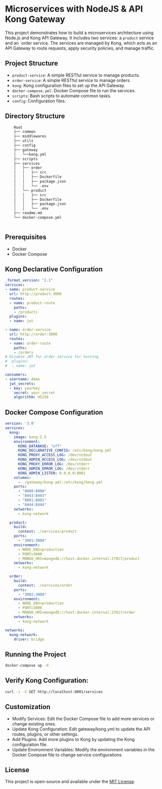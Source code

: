 # Microservices with NodeJS & API Kong Gateway

This project demonstrates how to build a microservices architecture using Node.js and Kong API Gateway. It includes two services: a `product` service and an `order service. The services are managed by Kong, which acts as an API Gateway to route requests, apply security policies, and manage traffic.

## Project Structure

- `product-service`: A simple RESTful service to manage products.
- `order-service`: A simple RESTful service to manage orders.
- `kong`: Kong configuration files to set up the API Gateway.
- `docker-compose.yml`: Docker Compose file to run the services.
- `scripts`: Bash scripts to automate common tasks.
- `config`: Configuration files.

## Directory Structure

```bash
    Root
    ├── common
    ├── middlewares
    ├── utils
    ├── config
    ├── gateway
    │   └──kong.yml
    ├── scripts
    ├── services
    │   ├── order
    │   │   ├── src
    │   │   ├── Dockerfile
    │   │   ├── package.json
    │   │   └── .env
    │   └── product
    │   │   ├── src
    │   │   ├── Dockerfile
    │   │   ├── package.json
    │   │   └── .env
    ├── readme.md
    └── docker-compose.yml
    
```

## Prerequisites

- Docker
- Docker Compose

## Kong Declarative Configuration

```yaml
_format_version: "2.1"
services:
- name: product-service
  url: http://product:3000
  routes:
  - name: product-route
    paths:
    - /products
  plugins:
  - name: jwt

- name: order-service
  url: http://order:3000
  routes:
  - name: order-route
    paths:
    - /orders
# Disable JWT for order service for testing
#  plugins:
#  - name: jwt

consumers:
- username: demo
  jwt_secrets:
  - key: yourkey
    secret: your_secret
    algorithm: HS256
```

## Docker Compose Configuration

```yaml
version: '3.8'
services:
  kong:
    image: kong:2.5
    environment:
      KONG_DATABASE: "off"
      KONG_DECLARATIVE_CONFIG: /etc/kong/kong.yml
      KONG_PROXY_ACCESS_LOG: /dev/stdout
      KONG_ADMIN_ACCESS_LOG: /dev/stdout
      KONG_PROXY_ERROR_LOG: /dev/stderr
      KONG_ADMIN_ERROR_LOG: /dev/stderr
      KONG_ADMIN_LISTEN: 0.0.0.0:8001
    volumes:
      - ./gateway/kong.yml:/etc/kong/kong.yml
    ports:
      - "8000:8000"
      - "8443:8443"
      - "8001:8001"
      - "8444:8444"
    networks:
      - kong-network

  product:
    build:
      context: ./services/product
    ports:
      - "3001:3000"
    environment:
      - NODE_ENV=production
      - PORT=3000
      - MONGO_URI=mongodb://host.docker.internal:27017/product
    networks:
      - kong-network

  order:
    build:
      context: ./services/order
    ports:
      - "3002:3000"
    environment:
      - NODE_ENV=production
      - PORT=3000
      - MONGO_URI=mongodb://host.docker.internal:27017/order
    networks:
      - kong-network

networks:
  kong-network:
    driver: bridge

```

## Running the Project

```bash
docker-compose up -d
```
## Verify Kong Configuration:

```bash
curl -i -X GET http://localhost:8001/services
```

## Customization

- Modify Services: Edit the Docker Compose file to add more services or change existing ones.
- Update Kong Configuration: Edit gateway/kong.yml to update the API routes, plugins, or other settings.
- Add Plugins: Add more plugins to Kong by updating the Kong configuration file.
- Update Environment Variables: Modify the environment variables in the Docker Compose file to change service configurations.

## License

This project is open-source and available under the [MIT License](LICENSE).

